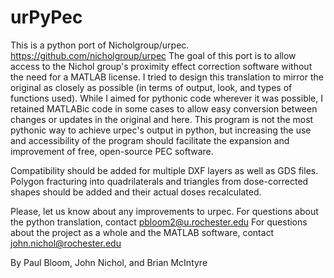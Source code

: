# urPyPec 
This is a python port of Nicholgroup/urpec. https://github.com/nicholgroup/urpec
The goal of this port is to allow access to the Nichol group's proximity effect correction software without the need for a MATLAB license. 
I tried to design this translation to mirror the original as closely as possible (in terms of output, look, and types of functions used).
While I aimed for pythonic code wherever it was possible, I retained MATLABic code in some cases to allow easy conversion between changes or updates in the original and here. 
This program is not the most pythonic way to achieve urpec's output in python, but increasing the use and accessibility of the program should facilitate the expansion and improvement of free, open-source PEC software.

Compatibility should be added for multiple DXF layers as well as GDS files. Polygon fracturing into quadrilaterals and triangles from dose-corrected shapes should be added and their actual doses recalculated.


Please, let us know about any improvements to urpec.
For questions about the python translation, contact pbloom2@u.rochester.edu
For questions about the project as a whole and the MATLAB software, contact john.nichol@rochester.edu

By Paul Bloom, John Nichol, and Brian McIntyre
